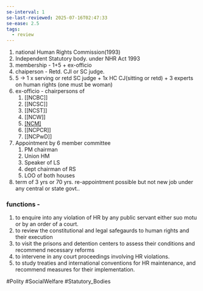 ```yaml
---
se-interval: 1
se-last-reviewed: 2025-07-16T02:47:33
se-ease: 2.5
tags:
  - review
---
```

1. national Human Rights Commission(1993)
2. Independent Statutory body. under NHR Act 1993
3. membership -  1+5 + ex-officio
4. chaiperson - Retd. CJI or SC judge.
5. 5 -> 1 x serving or retd SC judge + 1x HC CJ(sitting or retd) + 3 experts on human rights (one must be woman)
6. ex-officio - chairpersons of 
	1. [[NCBC]]
	2. [[NCSC]]
	3. [[NCST]]
	4. [[NCW]]
	5. [[NCM]](Minorities)
	6. [[NCPCR]]
	7. [[NCPwD]]
7. Appointment by 6 member committee  
	1. PM chairman
	2. Union HM
	3. Speaker of LS
	4. dept chairman of RS
	5. LOO of both houses
8. term of 3 yrs or 70 yrs. re-appointment possible but not new job under any central or state govt..
### functions - 
1. to enquire into any violation of HR by any public servant either suo motu or by an order of a court.
2. to review the constitutional and legal safegaurds to human rights and their execution
3. to visit the prisons and detention centers to assess their conditions and recommend necessary reforms
4. to intervene in any court proceedings involving HR violations.
5. to study treaties and international conventions for HR maintenance, and recommend measures for their implementation.

#Polity #SocialWelfare  #Statutory_Bodies 